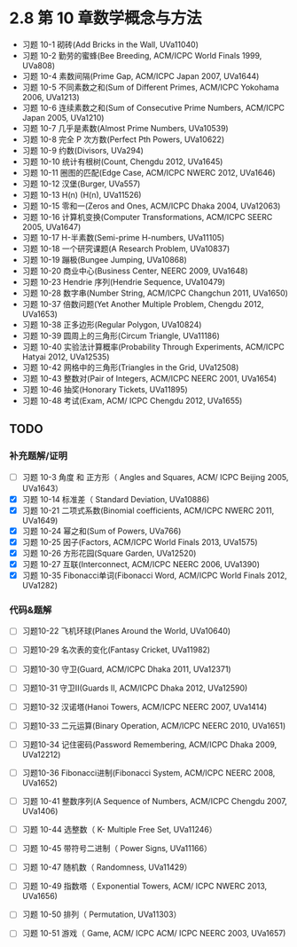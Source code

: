# 2.8 第 10 章数学概念与方法
- 习题 10-1 砌砖(Add Bricks in the Wall, UVa11040)
- 习题 10-2 勤劳的蜜蜂(Bee Breeding, ACM/ICPC World Finals 1999, UVa808)
- 习题 10-4 素数间隔(Prime Gap, ACM/ICPC Japan 2007, UVa1644)
- 习题 10-5 不同素数之和(Sum of Different Primes, ACM/ICPC Yokohama 2006, UVa1213)
- 习题 10-6 连续素数之和(Sum of Consecutive Prime Numbers, ACM/ICPC Japan 2005, UVa1210) 
- 习题 10-7 几乎是素数(Almost Prime Numbers, UVa10539)
- 习题 10-8 完全 P 次方数(Perfect Pth Powers, UVa10622)
- 习题 10-9 约数(Divisors, UVa294)
- 习题 10-10 统计有根树(Count, Chengdu 2012, UVa1645)
- 习题 10-11 圈图的匹配(Edge Case, ACM/ICPC NWERC 2012, UVa1646)
- 习题 10-12 汉堡(Burger, UVa557)
- 习题 10-13 H(n) (H(n), UVa11526)
- 习题 10-15 零和一(Zeros and Ones, ACM/ICPC Dhaka 2004, UVa12063)
- 习题 10-16 计算机变换(Computer Transformations, ACM/ICPC SEERC 2005, UVa1647)
- 习题 10-17 H-半素数(Semi-prime H-numbers, UVa11105)
- 习题 10-18 一个研究课题(A Research Problem, UVa10837)
- 习题 10-19 蹦极(Bungee Jumping, UVa10868)
- 习题 10-20 商业中心(Business Center, NEERC 2009, UVa1648)
- 习题 10-23 Hendrie 序列(Hendrie Sequence, UVa10479)
- 习题 10-28 数字串(Number String, ACM/ICPC Changchun 2011, UVa1650)
- 习题 10-37 倍数问题(Yet Another Multiple Problem, Chengdu 2012, UVa1653)
- 习题 10-38 正多边形(Regular Polygon, UVa10824)
- 习题 10-39 圆周上的三角形(Circum Triangle, UVa11186)
- 习题 10-40 实验法计算概率(Probability Through Experiments, ACM/ICPC Hatyai 2012, UVa12535)
- 习题 10-42 网格中的三角形(Triangles in the Grid, UVa12508)
- 习题 10-43 整数对(Pair of Integers, ACM/ICPC NEERC 2001, UVa1654)
- 习题 10-46 抽奖(Honorary Tickets, UVa11895)
- 习题 10-48 考试(Exam, ACM/ ICPC Chengdu 2012, UVa1655)

## TODO

### 补充题解/证明
- [ ] 习题 10-3 角度 和 正方形（ Angles and Squares, ACM/ ICPC Beijing 2005, UVa1643）
- [x] 习题 10-14 标准差（ Standard Deviation, UVa10886)
- [x] 习题 10-21  二项式系数(Binomial coefficients, ACM/ICPC NWERC 2011, UVa1649)
- [x] 习题 10-24 幂之和(Sum of Powers, UVa766)
- [x] 习题 10-25 因子(Factors, ACM/ICPC World Finals 2013, UVa1575)
- [x] 习题 10-26 方形花园(Square Garden, UVa12520)
- [x] 习题 10-27 互联(Interconnect, ACM/ICPC NEERC 2006, UVa1390)
- [x] 习题 10-35 Fibonacci单词(Fibonacci Word, ACM/ICPC World Finals 2012, UVa1282)

### 代码&题解
- [ ] 习题10-22 飞机环球(Planes Around the World, UVa10640)
- [ ] 习题10-29 名次表的变化(Fantasy Cricket, UVa11982)
- [ ] 习题10-30 守卫(Guard, ACM/ICPC Dhaka 2011, UVa12371)
- [ ] 习题10-31 守卫II(Guards II, ACM/ICPC Dhaka 2012, UVa12590)
- [ ] 习题10-32 汉诺塔(Hanoi Towers, ACM/ICPC NEERC 2007, UVa1414)
- [ ] 习题10-33 二元运算(Binary Operation, ACM/ICPC NEERC 2010, UVa1651)
- [ ] 习题10-34 记住密码(Password Remembering, ACM/ICPC Dhaka 2009, UVa12212)
- [ ] 习题10-36 Fibonacci进制(Fibonacci System, ACM/ICPC NEERC 2008, UVa1652)
- [ ] 习题 10-41 整数序列(A Sequence of Numbers, ACM/ICPC Chengdu 2007, UVa1406)
- [ ] 习题 10-44 选整数（ K- Multiple Free Set, UVa11246）
- [ ] 习题 10-45 带符号二进制（ Power Signs, UVa11166）
- [ ] 习题 10-47 随机数（ Randomness, UVa11429）
- [ ] 习题 10-49 指数塔（ Exponential Towers, ACM/ ICPC NWERC 2013, UVa1656)
- [ ] 习题 10-50 排列（ Permutation, UVa11303）
- [ ] 习题 10-51 游戏（ Game, ACM/ ICPC ACM/ ICPC NEERC 2003, UVa1657)


